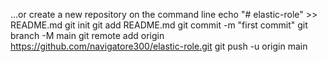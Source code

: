 …or create a new repository on the command line
echo "# elastic-role" >> README.md
git init
git add README.md
git commit -m "first commit"
git branch -M main
git remote add origin https://github.com/navigatore300/elastic-role.git
git push -u origin main

